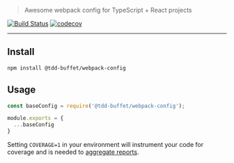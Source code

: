 > Awesome webpack config for TypeScript + React projects

[![Build Status](https://travis-ci.com/NiGhTTraX/tdd-buffet.svg?branch=master)](https://travis-ci.com/NiGhTTraX/tdd-buffet) [![codecov](https://codecov.io/gh/NiGhTTraX/tdd-buffet/branch/master/graph/badge.svg)](https://codecov.io/gh/NiGhTTraX/tdd-buffet)

----

## Install

```sh
npm install @tdd-buffet/webpack-config
```

## Usage

```js
const baseConfig = require('@tdd-buffet/webpack-config');

module.exports = {
  ...baseConfig
}
```

Setting `COVERAGE=1` in your environment will instrument your code for coverage and is needed to [aggregate reports](../tdd-buffet/README.md#coverage).
